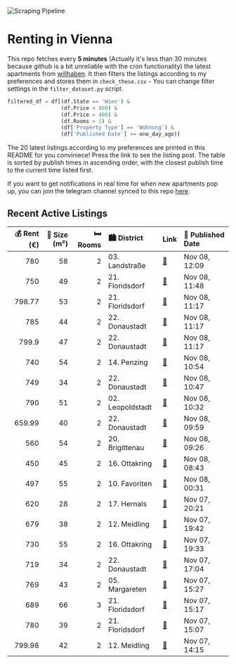 ![Scraping Pipeline](https://github.com/AthomsG/renting-in-vienna/actions/workflows/run_pipeline.yml/badge.svg)


# Renting in Vienna

This repo fetches every **5 minutes** (Actually it's less than 30 minutes because github is a bit unreliable with the cron functionality) the latest apartments from [willhaben](https://www.willhaben.at/).
It then filters the listings according to my preferences and stores them in `check_these.csv` - You can change filter settings in the `filter_dataset.py` script.

```python
filtered_df = df[(df.State == 'Wien') & 
                 (df.Price < 800) &
                 (df.Price > 400) &
                 (df.Rooms > 1) &
                 (df['Property Type'] == 'Wohnung') &
                 (df['Published Date'] >= one_day_ago)]
```

The 20 latest listings according to my preferences are printed in this README for you conviniece! Press the link to see the listing post.
The table is sorted by publish times in ascending order, with the closest publish time to the current time listed first.

If you want to get notifications in real time for when new apartments pop up, you can join the telegram channel synced to this repo [here](https://t.me/+1HPAYOf5BSsyNTlk).

## Recent Active Listings

|   💰 Rent (€) |   📏 Size (m²) |   🛏️ Rooms | 🏙️ District      | Link                                                                                                                                                                                                                                                         | 📅 Published Date   |
|-------------:|--------------:|-----------:|:-----------------|:-------------------------------------------------------------------------------------------------------------------------------------------------------------------------------------------------------------------------------------------------------------|:-------------------|
|       780    |            58 |          2 | 03. Landstraße   | [🔗](https://www.willhaben.at/iad/immobilien/d/mietwohnungen/wien/wien-1030-landstra%C3%9Fe/stadtn%C3%A4he%21-renovierter-topzustand%21-25-zimmer-altbauwohnung-im-erdgeschoss%21-1644639501/)                                                                | Nov 08, 12:09      |
|       750    |            49 |          2 | 21. Floridsdorf  | [🔗](https://www.willhaben.at/iad/immobilien/d/mietwohnungen/wien/wien-1210-floridsdorf/2-zimmer-dachgeschosswohnung-%2A%2Awarmmiete%2A%2Aohne-provision%2A%2Abusstation-vor-der-haust%C3%BCre%2A%2A-2030561384/)                                             | Nov 08, 11:48      |
|       798.77 |            53 |          2 | 21. Floridsdorf  | [🔗](https://www.willhaben.at/iad/immobilien/d/mietwohnungen/wien/wien-1210-floridsdorf/moderne-zweizimmerwohnung-mit-en-suite-bad-1400223763/)                                                                                                               | Nov 08, 11:17      |
|       785    |            44 |          2 | 22. Donaustadt   | [🔗](https://www.willhaben.at/iad/immobilien/d/mietwohnungen/wien/wien-1220-donaustadt/2-zimmer-neubauwohnung-inkl.-komplettk%C3%BCche-loggia-au%C3%9Fenfl%C3%A4che-und-kellerabteil-/-k2-48-1231874088/)                                                     | Nov 08, 11:17      |
|       799.9  |            47 |          2 | 22. Donaustadt   | [🔗](https://www.willhaben.at/iad/immobilien/d/mietwohnungen/wien/wien-1220-donaustadt/ruhige-zweizimmerwohnung-mit-morgensonne-%2B%2B%2B-neubau-1844247074/)                                                                                                 | Nov 08, 11:17      |
|       740    |            54 |          2 | 14. Penzing      | [🔗](https://www.willhaben.at/iad/immobilien/d/mietwohnungen/wien/wien-1140-penzing/2---zimmer-m%C3%B6blierte-wohnung-mit-loggia-und-garage-beim-hansch-krankenhaus-1925589710/)                                                                              | Nov 08, 10:54      |
|       749    |            34 |          2 | 22. Donaustadt   | [🔗](https://www.willhaben.at/iad/immobilien/d/mietwohnungen/wien/wien-1220-donaustadt/charmante-wohnungen-in-der-n%C3%A4he-der-seestadt%21-1461597180/)                                                                                                      | Nov 08, 10:47      |
|       790    |            51 |          2 | 02. Leopoldstadt | [🔗](https://www.willhaben.at/iad/immobilien/d/mietwohnungen/wien/wien-1020-leopoldstadt/traumhafte-zweizimmerwohnung-in-bestlage-2035966752/)                                                                                                                | Nov 08, 10:32      |
|       659.99 |            40 |          2 | 22. Donaustadt   | [🔗](https://www.willhaben.at/iad/immobilien/d/mietwohnungen/wien/wien-1220-donaustadt/2-zimmer-neubauwohnung-inkl.-k%C3%BCche-balkon-au%C3%9Fenfl%C3%A4che-und-kellerabteil-/-sp64-top-2-31-960984751/)                                                      | Nov 08, 09:59      |
|       560    |            54 |          2 | 20. Brigittenau  | [🔗](https://www.willhaben.at/iad/immobilien/d/mietwohnungen/wien/wien-1200-brigittenau/direktvergabe-gemeindewohnung-2-zimmer-%28generalsaniert%29-2080958038/)                                                                                              | Nov 08, 09:26      |
|       450    |            45 |          2 | 16. Ottakring    | [🔗](https://www.willhaben.at/iad/immobilien/d/mietwohnungen/wien/wien-1160-ottakring/gemeindewohnung-direktvergabe-vormerkschein-vor-30.9.2024-%28mit-begr%C3%BCndetem-wohnbedarf%29-1578879730/)                                                            | Nov 08, 08:43      |
|       497    |            55 |          2 | 10. Favoriten    | [🔗](https://www.willhaben.at/iad/immobilien/d/mietwohnungen/wien/wien-1100-favoriten/gemeindewohnung-mit-wundersch%C3%B6ner-aussicht-1972336147/)                                                                                                            | Nov 08, 00:31      |
|       620    |            28 |          2 | 17. Hernals      | [🔗](https://www.willhaben.at/iad/immobilien/d/mietwohnungen/wien/wien-1170-hernals/zweitwohnung-%7C-studentenwohnung-795194672/)                                                                                                                             | Nov 07, 20:21      |
|       679    |            38 |          2 | 12. Meidling     | [🔗](https://www.willhaben.at/iad/immobilien/d/mietwohnungen/wien/wien-1120-meidling/urbanes-wohnen-in-deiner-neuen-2-zimmerwohnung-mit-balkon-im-wildgarten-1852290692/)                                                                                     | Nov 07, 19:42      |
|       730    |            55 |          2 | 16. Ottakring    | [🔗](https://www.willhaben.at/iad/immobilien/d/mietwohnungen/wien/wien-1160-ottakring/provisionsfrei-f%C3%BCr-den-mieter%21-hasnerstra%C3%9Fe-hofruhelage-altbauerstbezug-55m%C2%B2-neue-komplettk%C3%BCche-wg-eignung%21-studenten-bevorzugt%21-1039056920/) | Nov 07, 19:33      |
|       719    |            34 |          2 | 22. Donaustadt   | [🔗](https://www.willhaben.at/iad/immobilien/d/mietwohnungen/wien/wien-1220-donaustadt/1220-wien---kirschbl%C3%BCtenpark---u1-n%C3%A4he-kagran---helle-hofseitige-ruhige-singlewohnung---provisionsfrei-1906948080/)                                          | Nov 07, 17:04      |
|       769    |            43 |          2 | 05. Margareten   | [🔗](https://www.willhaben.at/iad/immobilien/d/mietwohnungen/wien/wien-1050-margareten/sonnige-topmiete---erstbezug-1664639619/)                                                                                                                              | Nov 07, 15:27      |
|       689    |            66 |          3 | 21. Floridsdorf  | [🔗](https://www.willhaben.at/iad/immobilien/d/mietwohnungen/wien/wien-1210-floridsdorf/vermietung-3-zimmer-wohnung-2100524494/)                                                                                                                              | Nov 07, 15:17      |
|       780    |            39 |          2 | 21. Floridsdorf  | [🔗](https://www.willhaben.at/iad/immobilien/d/mietwohnungen/wien/wien-1210-floridsdorf/top-gepflegte-helle-2-zimmer-wohnung-mit-balkon-in-ruhiger-lage-1654625958/)                                                                                          | Nov 07, 15:07      |
|       799.98 |            42 |          2 | 12. Meidling     | [🔗](https://www.willhaben.at/iad/immobilien/d/mietwohnungen/wien/wien-1120-meidling/gem%C3%BCtliche-2-zimmer-wohnung-mit-balkon---n%C3%A4he-meidlinger-hauptstra%C3%9Fe%21-2134798976/)                                                                      | Nov 07, 14:15      |
